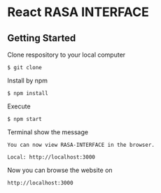 # React RASA INTERFACE
## Getting Started
Clone respository to your local computer
```
$ git clone 
```
Install by npm
```
$ npm install
```
Execute
```
$ npm start
```
Terminal show the message
```
You can now view RASA-INTERFACE in the browser.

Local: http://localhost:3000

```
Now you can browse the website on
```
http://localhost:3000
```